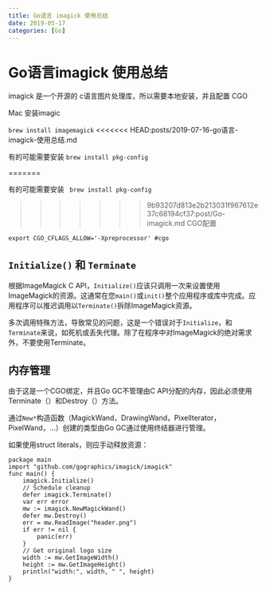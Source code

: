 ```yaml
---
title: Go语言 imagick 使用总结
date: 2019-05-17
categories: [Go]
---
```

# Go语言imagick 使用总结

imagick 是一个开源的 c语言图片处理库，所以需要本地安装，并且配置 CGO

Mac 安装imagic

`brew install imagemagick`
<<<<<<< HEAD:posts/2019-07-16-go语言-imagick-使用总结.md

有的可能需要安装 `brew install pkg-config`

=======

有的可能需要安装 	` brew install pkg-config`

>>>>>>> 9b93207d813e2b213031f967612e37c68194cf37:post/Go-imagick.md
CGO配置

<pre><code class="language-shell line-numbers">export CGO_CFLAGS_ALLOW='-Xpreprocessor' #cgo
</code></pre>

## `Initialize()` 和 `Terminate`

根据ImageMagick C API，`Initialize()`应该只调用一次来设置使用ImageMagick的资源。这通常在您`main()`或`init()`整个应用程序或库中完成。应用程序可以推迟调用以`Terminate()`拆除ImageMagick资源。

多次调用特殊方法，导致常见的问题，这是一个错误对于`Initialize`，和`Terminate`来说，如死机或丢失代理。除了在程序中对ImageMagick的绝对需求外，不要使用Terminate。

## 内存管理

由于这是一个CGO绑定，并且Go GC不管理由C API分配的内存，因此必须使用Terminate（）和Destroy（）方法。

通过`New*`构造函数（MagickWand，DrawingWand，PixelIterator，PixelWand，&#8230;）创建的类型由Go GC通过使用终结器进行管理。

如果使用struct literals，则应手动释放资源：

<pre><code class="language-go line-numbers">package main
import "github.com/gographics/imagick/imagick"
func main() {
    imagick.Initialize()
    // Schedule cleanup
    defer imagick.Terminate()
    var err error
    mw := imagick.NewMagickWand()
    defer mw.Destroy()
    err = mw.ReadImage("header.png")
    if err != nil {
        panic(err)
    }
    // Get original logo size
    width := mw.GetImageWidth()
    height := mw.GetImageHeight()
    println("width:", width, " ", height)
}
</code></pre>